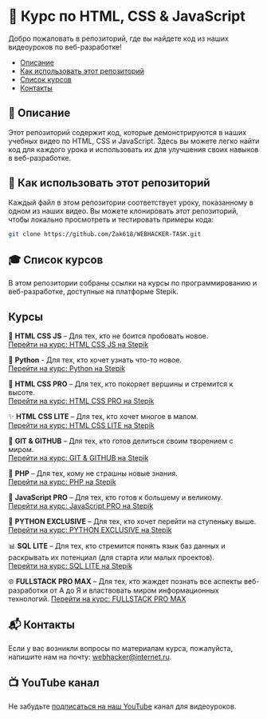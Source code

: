 # 📘 Курс по HTML, CSS & JavaScript

Добро пожаловать в репозиторий, где вы найдете код из наших видеоуроков по веб-разработке!

- [Описание](#-описание)
- [Как использовать этот репозиторий](#-как-использовать-этот-репозиторий)
- [Список курсов](#-список-курсов)
- [Контакты](#-контакты)

## 📝 Описание

Этот репозиторий содержит код, которые демонстрируются в наших учебных видео по HTML, CSS и JavaScript. Здесь вы можете легко найти код для каждого урока и использовать их для улучшения своих навыков в веб-разработке.

## 🧭 Как использовать этот репозиторий

Каждый файл в этом репозитории соответствует уроку, показанному в одном из наших видео. Вы можете клонировать этот репозиторий, чтобы локально просмотреть и тестировать примеры кода:

```bash
git clone https://github.com/Zak618/WEBHACKER-TASK.git
```

## 🎓 Список курсов

В этом репозитории собраны ссылки на курсы по программированию и веб-разработке, доступные на платформе Stepik.

## Курсы

🚀 **HTML CSS JS** – Для тех, кто не боится пробовать новое.  
[Перейти на курс: HTML CSS JS на Stepik](https://stepik.org/course/135466/promo)

🐍 **Python** - Для тех, кто хочет узнать что-то новое.  
[Перейти на курс: Python на Stepik](https://stepik.org/course/181030)

💪 **HTML CSS PRO** – Для тех, кто покоряет вершины и стремится к высоте.  
[Перейти на курс: HTML CSS PRO на Stepik](https://stepik.org/170115)

✨ **HTML CSS LITE** – Для тех, кто хочет многое в малом.  
[Перейти на курс: HTML CSS LITE на Stepik](https://stepik.org/177582)

🐙 **GIT & GITHUB** – Для тех, кто готов делиться своим творением с миром.  
[Перейти на курс: GIT & GITHUB на Stepik](https://stepik.org/179698)

🐘 **PHP** – Для тех, кому не страшны новые знания.  
[Перейти на курс: PHP на Stepik](https://stepik.org/181092)

🚀 **JavaScript PRO** – Для тех, кто готов к большему и великому.  
[Перейти на курс: JavaScript PRO на Stepik](https://stepik.org/158971)

🐍 **PYTHON EXCLUSIVE** – Для тех, кто хочет перейти на ступеньку выше.  
[Перейти на курс: PYTHON EXCLUSIVE на Stepik](https://stepik.org/181396)

📊 **SQL LITE** – Для тех, кто стремится понять язык баз данных и раскрывать их потенциал (для старта или малых проектов).  
[Перейти на курс: SQL LITE на Stepik](https://stepik.org/184095)

🌐 **FULLSTACK PRO MAX** – Для тех, кто жаждет познать все аспекты веб-разработки от А до Я и властвовать миром информационных технологий. 
[Перейти на курс: FULLSTACK PRO MAX](https://stepik.org/183142)

## 📬 Контакты

Если у вас возникли вопросы по материалам курса, пожалуйста, напишите нам на почту: webhacker@internet.ru.

## 📺 YouTube канал

Не забудьте [подписаться на наш YouTube](https://www.youtube.com/channel/UC4-R8qd_sbG8JgvukVqb2QQ) канал для видеоуроков.
